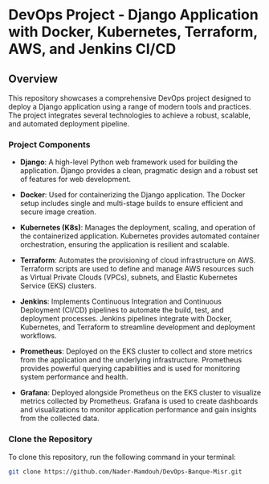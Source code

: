 # **DevOps Project - Django Application with Docker, Kubernetes, Terraform, AWS, and Jenkins CI/CD**

## **Overview**

This repository showcases a comprehensive DevOps project designed to deploy a Django application using a range of modern tools and practices. The project integrates several technologies to achieve a robust, scalable, and automated deployment pipeline.

### **Project Components**

- **Django**: A high-level Python web framework used for building the application. Django provides a clean, pragmatic design and a robust set of features for web development.

- **Docker**: Used for containerizing the Django application. The Docker setup includes single and multi-stage builds to ensure efficient and secure image creation.

- **Kubernetes (K8s)**: Manages the deployment, scaling, and operation of the containerized application. Kubernetes provides automated container orchestration, ensuring the application is resilient and scalable.

- **Terraform**: Automates the provisioning of cloud infrastructure on AWS. Terraform scripts are used to define and manage AWS resources such as Virtual Private Clouds (VPCs), subnets, and Elastic Kubernetes Service (EKS) clusters.

- **Jenkins**: Implements Continuous Integration and Continuous Deployment (CI/CD) pipelines to automate the build, test, and deployment processes. Jenkins pipelines integrate with Docker, Kubernetes, and Terraform to streamline development and deployment workflows.

- **Prometheus**: Deployed on the EKS cluster to collect and store metrics from the application and the underlying infrastructure. Prometheus provides powerful querying capabilities and is used for monitoring system performance and health.

- **Grafana**: Deployed alongside Prometheus on the EKS cluster to visualize metrics collected by Prometheus. Grafana is used to create dashboards and visualizations to monitor application performance and gain insights from the collected data.

### **Clone the Repository**

To clone this repository, run the following command in your terminal:

```bash
git clone https://github.com/Nader-Mamdouh/DevOps-Banque-Misr.git
